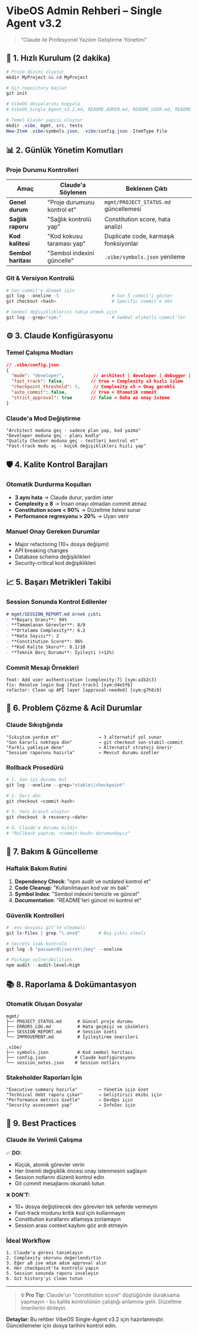 # VibeOS Admin Rehberi – Single Agent v3.2  
> "Claude ile Profesyonel Yazılım Geliştirme Yönetimi"

## 🚀 1. Hızlı Kurulum (2 dakika)
```powershell
# Proje dizini oluştur
mkdir MyProject && cd MyProject

# Git repository başlat
git init

# VibeOS dosyalarını kopyala
# VibeOS_Single_Agent_v3.2.md, README_ADMIN.md, README_USER.md, README.md

# Temel klasör yapısı oluştur
mkdir .vibe, mgmt, src, tests
New-Item .vibe/symbols.json, .vibe/config.json -ItemType File
```

## 📊 2. Günlük Yönetim Komutları

### Proje Durumu Kontrolleri
| Amaç | Claude'a Söylenen | Beklenen Çıktı |
|------|------------------|----------------|
| **Genel durum** | "Proje durumunu kontrol et" | `mgmt/PROJECT_STATUS.md` güncellemesi |
| **Sağlık raporu** | "Sağlık kontrolü yap" | Constitution score, hata analizi |
| **Kod kalitesi** | "Kod kokusu taraması yap" | Duplicate code, karmaşık fonksiyonlar |
| **Sembol haritası** | "Sembol indexini güncelle" | `.vibe/symbols.json` yenileme |

### Git & Versiyon Kontrolü
```powershell
# Son commit'e dönmek için
git log --oneline -5                    # Son 5 commit'i göster
git checkout <hash>                     # Specific commit'e dön

# Sembol değişikliklerini takip etmek için
git log --grep="sym:"                   # Sembol etiketli commit'ler
```

## ⚙️ 3. Claude Konfigürasyonu

### Temel Çalışma Modları
```json
// .vibe/config.json
{
  "mode": "developer",           // architect | developer | debugger | researcher | quality
  "fast_track": false,          // true = Complexity ≤3 hızlı işlem
  "checkpoint_threshold": 5,     // Complexity ≥5 = Onay gerekli
  "auto_commit": false,         // true = Otomatik commit
  "strict_approval": true       // false = Daha az onay isteme
}
```

### Claude'a Mod Değiştirme
```
"Architect moduna geç - sadece plan yap, kod yazma"
"Developer moduna geç - planı kodla"
"Quality Checker moduna geç - testleri kontrol et"
"Fast-track modu aç - küçük değişiklikleri hızlı yap"
```

## 🛡️ 4. Kalite Kontrol Barajları

### Otomatik Durdurma Koşulları
- **3 aynı hata** → Claude durur, yardım ister
- **Complexity ≥ 8** → İnsan onayı olmadan commit atmaz  
- **Constitution score < 90%** → Düzeltme listesi sunar
- **Performance regresyonu > 20%** → Uyarı verir

### Manuel Onay Gereken Durumlar
- Major refactoring (10+ dosya değişimi)
- API breaking changes
- Database schema değişiklikleri
- Security-critical kod değişiklikleri

## 📈 5. Başarı Metrikleri Takibi

### Session Sonunda Kontrol Edilenler
```markdown
# mgmt/SESSION_REPORT.md örnek çıktı
- **Başarı Oranı**: 94%
- **Tamamlanan Görevler**: 8/9
- **Ortalama Complexity**: 6.2
- **Hata Sayısı**: 2
- **Constitution Score**: 96%
- **Kod Kalite Skoru**: 8.1/10
- **Teknik Borç Durumu**: İyileşti (+12%)
```

### Commit Mesajı Örnekleri
```
feat: Add user authentication [complexity:7] [sym:a1b2c3]
fix: Resolve login bug [fast-track] [sym:d4e5f6] 
refactor: Clean up API layer [approval-needed] [sym:g7h8i9]
```

## 🚨 6. Problem Çözme & Acil Durumlar

### Claude Sıkıştığında
```
"Sıkıştım yardım et"               → 3 alternatif yol sunar
"Son kararlı noktaya dön"          → git checkout son-stabil-commit
"Farklı yaklaşım dene"             → Alternatif strateji önerir
"Session raporunu hazırla"         → Mevcut durumu özetler
```

### Rollback Prosedürü
```powershell
# 1. Son iyi durumu bul
git log --oneline --grep="stable\|checkpoint"

# 2. Geri dön
git checkout <commit-hash>

# 3. Yeni branch oluştur
git checkout -b recovery-<date>

# 4. Claude'a durumu bildir
# "Rollback yaptım, <commit-hash> durumundayız"
```

## 🔧 7. Bakım & Güncelleme

### Haftalık Bakım Rutini
1. **Dependency Check**: "npm audit ve outdated kontrol et"
2. **Code Cleanup**: "Kullanılmayan kod var mı bak" 
3. **Symbol Index**: "Sembol indexini temizle ve güncel"
4. **Documentation**: "README'leri güncel mi kontrol et"

### Güvenlik Kontrolleri
```powershell
# .env dosyası git'te olmamalı
git ls-files | grep "\.env$"       # Boş çıktı olmalı

# Secrets leak kontrolü  
git log -S "password\|secret\|key" --oneline

# Package vulnerabilities
npm audit --audit-level=high
```

## 📚 8. Raporlama & Dokümantasyon

### Otomatik Oluşan Dosyalar
```
mgmt/
├── PROJECT_STATUS.md      # Güncel proje durumu
├── ERRORS_LOG.md          # Hata geçmişi ve çözümleri
├── SESSION_REPORT.md      # Session özeti
└── IMPROVEMENT.md         # İyileştirme önerileri

.vibe/
├── symbols.json           # Kod sembol haritası
├── config.json           # Claude konfigürasyonu  
└── session_notes.json    # Session notları
```

### Stakeholder Raporları İçin
```
"Executive summary hazırla"        → Yönetim için özet
"Technical debt raporu çıkar"      → Geliştirici ekibi için
"Performance metrics özetle"       → DevOps için
"Security assessment yap"          → InfoSec için
```

## 🎯 9. Best Practices

### Claude ile Verimli Çalışma
✅ **DO:**
- Küçük, atomik görevler verin
- Her önemli değişiklik öncesi onay istenmesini sağlayın
- Session notlarını düzenli kontrol edin
- Git commit mesajlarını okunaklı tutun

❌ **DON'T:**
- 10+ dosya değiştirecek dev görevleri tek seferde vermeyin
- Fast-track modunu kritik kod için kullanmayın
- Constitution kurallarını atlamaya zorlamayın
- Session arası context kaybını göz ardı etmeyin

### İdeal Workflow
```
1. Claude'a görevi tanımlayın
2. Complexity skorunu değerlendirtin
3. Eğer ≥8 ise adım adım approval alın  
4. Her checkpoint'te kontrolü yapın
5. Session sonunda raporu inceleyin
6. Git history'yi clean tutun
```

---

> **💡 Pro Tip**: Claude'un "constitution score" düştüğünde duraksama yapmayın - bu kalite kontrolünün çalıştığı anlamına gelir. Düzeltme önerilerini dinleyin.

**Detaylar**: Bu rehber VibeOS Single-Agent v3.2 için hazırlanmıştır. Güncellemeler için dosya tarihini kontrol edin.